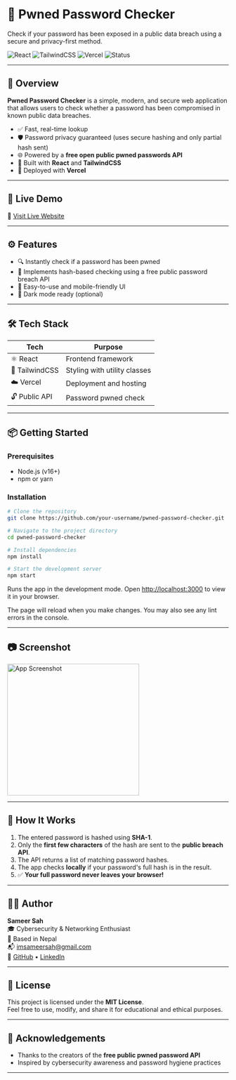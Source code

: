 # 🔐 Pwned Password Checker

Check if your password has been exposed in a public data breach using a secure and privacy-first method.

![React](https://img.shields.io/badge/Built_with-React-61DAFB?style=flat-square&logo=react) 
![TailwindCSS](https://img.shields.io/badge/Styled_with-TailwindCSS-38B2AC?style=flat-square&logo=tailwindcss)
![Vercel](https://img.shields.io/badge/Deployed_on-Vercel-black?style=flat-square&logo=vercel)
![Status](https://img.shields.io/badge/Status-Active-brightgreen?style=flat-square)

---

## 🧠 Overview

**Pwned Password Checker** is a simple, modern, and secure web application that allows users to check whether a password has been compromised in known public data breaches.

- ✅ Fast, real-time lookup
- 🛡️ Password privacy guaranteed (uses secure hashing and only partial hash sent)
- 🌐 Powered by a **free open public pwned passwords API**
- 🎯 Built with **React** and **TailwindCSS**
- 🚀 Deployed with **Vercel**

---

## 🚀 Live Demo

🔗 [Visit Live Website](https://thethirdeye.vercel.app)

---

## ⚙️ Features

- 🔍 Instantly check if a password has been pwned
- 🔐 Implements hash-based checking using a free public password breach API
- 🧠 Easy-to-use and mobile-friendly UI
- 🌙 Dark mode ready (optional)

---

## 🛠️ Tech Stack

| Tech          | Purpose                      |
|---------------|------------------------------|
| ⚛️ React       | Frontend framework           |
| 🎨 TailwindCSS | Styling with utility classes |
| ☁️ Vercel      | Deployment and hosting       |
| 🔓 Public API  | Password pwned check         |

---

## 📦 Getting Started

### Prerequisites

- Node.js (v16+)
- npm or yarn

### Installation

```bash
# Clone the repository
git clone https://github.com/your-username/pwned-password-checker.git

# Navigate to the project directory
cd pwned-password-checker

# Install dependencies
npm install

# Start the development server
npm start

```

Runs the app in the development mode.
Open [http://localhost:3000](http://localhost:3000) to view it in your browser.

The page will reload when you make changes.
You may also see any lint errors in the console.


---

## 📷 Screenshot

<img src="https://i.imgur.com/maNNAYk.png" alt="App Screenshot" align="center" width="300"/>


---

## 🔐 How It Works

1. The entered password is hashed using **SHA-1**.
2. Only the **first few characters** of the hash are sent to the **public breach API**.
3. The API returns a list of matching password hashes.
4. The app checks **locally** if your password's full hash is in the result.
5. ✅ **Your full password never leaves your browser!**

---

## 🙋‍♂️ Author

**Sameer Sah**  
🎓 Cybersecurity & Networking Enthusiast  
📍 Based in Nepal  
📬 [imsameersah@gmail.com](mailto:imsameersah@gmail.com)  
🔗 [GitHub](https://github.com/isameersah) • [LinkedIn](https://linkedin.com/in/isameersah)

---

## 📃 License

This project is licensed under the **MIT License**.  
Feel free to use, modify, and share it for educational and ethical purposes.

---

## 🙏 Acknowledgements

- Thanks to the creators of the **free public pwned password API**
- Inspired by cybersecurity awareness and password hygiene practices

---
